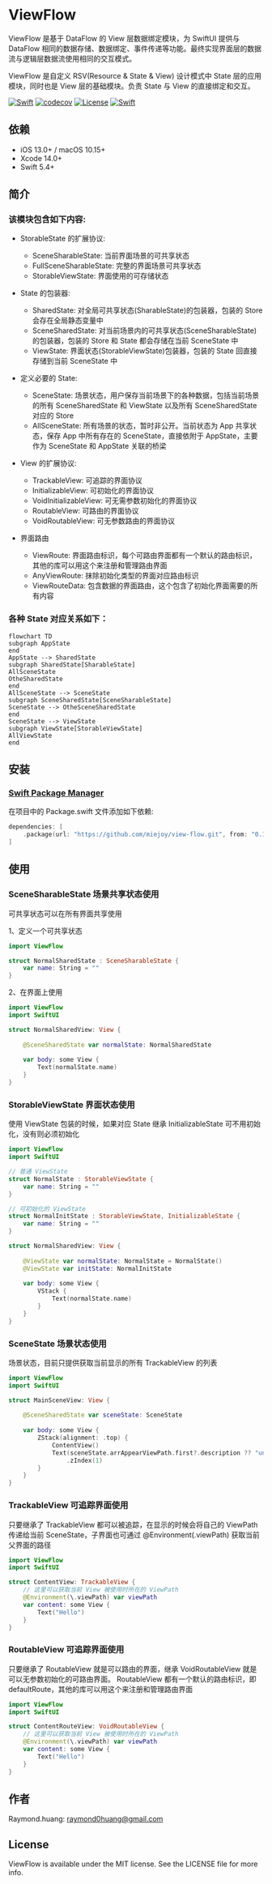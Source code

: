 # ViewFlow

ViewFlow 是基于 DataFlow 的 View 层数据绑定模块，为 SwiftUI 提供与 DataFlow 相同的数据存储、数据绑定、事件传递等功能。最终实现界面层的数据流与逻辑层数据流使用相同的交互模式。

ViewFlow 是自定义 RSV(Resource & State & View) 设计模式中 State 层的应用模块，同时也是 View 层的基础模块。负责 State 与 View 的直接绑定和交互。

[![Swift](https://github.com/miejoy/view-flow/actions/workflows/test.yml/badge.svg)](https://github.com/miejoy/view-flow/actions/workflows/test.yml)
[![codecov](https://codecov.io/gh/miejoy/view-flow/branch/main/graph/badge.svg)](https://codecov.io/gh/miejoy/view-flow)
[![License](https://img.shields.io/badge/license-MIT-brightgreen.svg)](LICENSE)
[![Swift](https://img.shields.io/badge/swift-5.4-brightgreen.svg)](https://swift.org)

## 依赖

- iOS 13.0+ / macOS 10.15+
- Xcode 14.0+
- Swift 5.4+

## 简介

### 该模块包含如下内容:

- StorableState 的扩展协议:
  - SceneSharableState: 当前界面场景的可共享状态
  - FullSceneSharableState: 完整的界面场景可共享状态
  - StorableViewState: 界面使用的可存储状态

- State 的包装器:
  - SharedState: 对全局可共享状态(SharableState)的包装器，包装的 Store 会存在全局静态变量中
  - SceneSharedState: 对当前场景内的可共享状态(SceneSharableState)的包装器，包装的 Store 和 State 都会存储在当前 SceneState 中
  - ViewState: 界面状态(StorableViewState)包装器，包装的 State 回直接存储到当前 SceneState 中
  
- 定义必要的 State:
  - SceneState: 场景状态，用户保存当前场景下的各种数据，包括当前场景的所有 SceneSharedState 和 ViewState 以及所有 SceneSharedState 对应的 Store
  - AllSceneState: 所有场景的状态，暂时非公开。当前状态为 App 共享状态，保存 App 中所有存在的 SceneState，直接依附于 AppState，主要作为 SceneState 和 AppState 关联的桥梁

- View 的扩展协议: 
  - TrackableView: 可追踪的界面协议
  - InitializableView: 可初始化的界面协议
  - VoidInitializableView: 可无需参数初始化的界面协议
  - RoutableView: 可路由的界面协议
  - VoidRoutableView: 可无参数路由的界面协议

- 界面路由
  - ViewRoute: 界面路由标识，每个可路由界面都有一个默认的路由标识，其他的库可以用这个来注册和管理路由界面
  - AnyViewRoute: 抹除初始化类型的界面对应路由标识
  - ViewRouteData: 包含数据的界面路由，这个包含了初始化界面需要的所有内容

### 各种 State 对应关系如下：

```mermaid
flowchart TD
subgraph AppState
end
AppState --> SharedState
subgraph SharedState[SharableState]
AllSceneState
OtheSharedState
end
AllSceneState --> SceneState
subgraph SceneSharedState[SceneSharableState]
SceneState --> OtheSceneSharedState
end
SceneState --> ViewState
subgraph ViewState[StorableViewState]
AllViewState
end

```


## 安装

### [Swift Package Manager](https://github.com/apple/swift-package-manager)

在项目中的 Package.swift 文件添加如下依赖:

```swift
dependencies: [
    .package(url: "https://github.com/miejoy/view-flow.git", from: "0.1.0"),
]
```

## 使用

### SceneSharableState 场景共享状态使用

可共享状态可以在所有界面共享使用

1、定义一个可共享状态

```swift
import ViewFlow

struct NormalSharedState : SceneSharableState {
    var name: String = ""
}
```

2、在界面上使用

```swift
import ViewFlow
import SwiftUI

struct NormalSharedView: View {
    
    @SceneSharedState var normalState: NormalSharedState
    
    var body: some View {
        Text(normalState.name)
    }
}
```

### StorableViewState 界面状态使用

使用 ViewState 包装的时候，如果对应 State 继承 InitializableState 可不用初始化，没有则必须初始化

```swift
import ViewFlow
import SwiftUI

// 普通 ViewState
struct NormalState : StorableViewState {    
    var name: String = ""
}

// 可初始化的 ViewState
struct NormalInitState : StorableViewState, InitializableState {    
    var name: String = ""
}

struct NormalSharedView: View {
    
    @ViewState var normalState: NormalState = NormalState()
    @ViewState var initState: NormalInitState
    
    var body: some View {
        VStack {
            Text(normalState.name)
        }
    }
}
```

### SceneState 场景状态使用

场景状态，目前只提供获取当前显示的所有 TrackableView 的列表

```swift
import ViewFlow
import SwiftUI

struct MainSceneView: View {
    
    @SceneSharedState var sceneState: SceneState
    
    var body: some View {
        ZStack(alignment: .top) {
            ContentView()
            Text(sceneState.arrAppearViewPath.first?.description ?? "unknown")
                .zIndex(1)
        }
    }
}
```

### TrackableView 可追踪界面使用

只要继承了 TrackableView 都可以被追踪，在显示的时候会将自己的 ViewPath 传递给当前 SceneState，子界面也可通过 @Environment(\.viewPath) 获取当前父界面的路径

```swift
import ViewFlow
import SwiftUI

struct ContentView: TrackableView {
    // 这里可以获取当前 View 被使用时所在的 ViewPath
    @Environment(\.viewPath) var viewPath
    var content: some View {
        Text("Hello")
    }
}
```

### RoutableView 可追踪界面使用

只要继承了 RoutableView 就是可以路由的界面，继承 VoidRoutableView 就是可以无参数初始化的可路由界面。
RoutableView 都有一个默认的路由标识，即 defaultRoute，其他的库可以用这个来注册和管理路由界面

```swift
import ViewFlow
import SwiftUI

struct ContentRouteView: VoidRoutableView {
    // 这里可以获取当前 View 被使用时所在的 ViewPath
    @Environment(\.viewPath) var viewPath
    var content: some View {
        Text("Hello")
    }
}
```

## 作者

Raymond.huang: raymond0huang@gmail.com

## License

ViewFlow is available under the MIT license. See the LICENSE file for more info.
